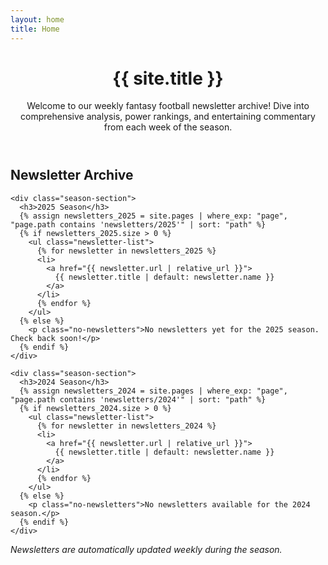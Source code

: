 ```yaml
---
layout: home
title: Home
---
```


<div class="home">
  <header class="site-intro">
    <h1 class="page-heading">{{ site.title }}</h1>
    <p class="intro-text">Welcome to our weekly fantasy football newsletter archive! Dive into comprehensive analysis, power rankings, and entertaining commentary from each week of the season.</p>
  </header>

  <div class="newsletter-archive">
    <h2>Newsletter Archive</h2>
    
    <div class="season-section">
      <h3>2025 Season</h3>
      {% assign newsletters_2025 = site.pages | where_exp: "page", "page.path contains 'newsletters/2025'" | sort: "path" %}
      {% if newsletters_2025.size > 0 %}
        <ul class="newsletter-list">
          {% for newsletter in newsletters_2025 %}
          <li>
            <a href="{{ newsletter.url | relative_url }}">
              {{ newsletter.title | default: newsletter.name }}
            </a>
          </li>
          {% endfor %}
        </ul>
      {% else %}
        <p class="no-newsletters">No newsletters yet for the 2025 season. Check back soon!</p>
      {% endif %}
    </div>

    <div class="season-section">
      <h3>2024 Season</h3>
      {% assign newsletters_2024 = site.pages | where_exp: "page", "page.path contains 'newsletters/2024'" | sort: "path" %}
      {% if newsletters_2024.size > 0 %}
        <ul class="newsletter-list">
          {% for newsletter in newsletters_2024 %}
          <li>
            <a href="{{ newsletter.url | relative_url }}">
              {{ newsletter.title | default: newsletter.name }}
            </a>
          </li>
          {% endfor %}
        </ul>
      {% else %}
        <p class="no-newsletters">No newsletters available for the 2024 season.</p>
      {% endif %}
    </div>
  </div>

  <footer class="archive-footer">
    <p><em>Newsletters are automatically updated weekly during the season.</em></p>
  </footer>
</div>